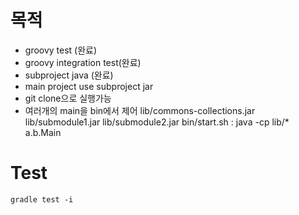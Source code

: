 # 목적
- groovy test (완료)
- groovy integration test(완료)
- subproject java (완료)
- main project use subproject jar
- git clone으로 실행가능
- 여러개의 main을 bin에서 제어
  lib/commons-collections.jar
  lib/submodule1.jar
  lib/submodule2.jar
  bin/start.sh : java -cp lib/* a.b.Main


# Test

    gradle test -i
